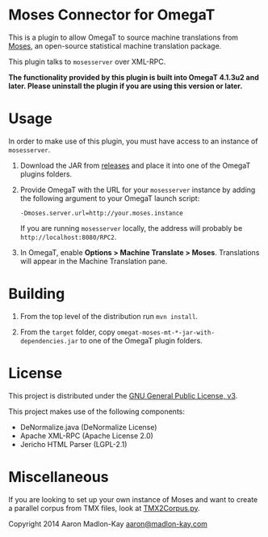 Moses Connector for OmegaT
==========================

This is a plugin to allow OmegaT to source machine translations from
[Moses](http://www.statmt.org/moses/), an open-source statistical machine
translation package.

This plugin talks to `mosesserver` over XML-RPC.

**The functionality provided by this plugin is built into OmegaT 4.1.3u2 and
later. Please uninstall the plugin if you are using this version or later.**


Usage
=====

In order to make use of this plugin, you must have access to an instance of
`mosesserver`.

1. Download the JAR from
   [releases](https://github.com/amake/omegat-moses-mt/releases) and place it
   into one of the OmegaT plugins folders.

2. Provide OmegaT with the URL for your `mosesserver` instance by adding the
   following argument to your OmegaT launch script:

   ```
   -Dmoses.server.url=http://your.moses.instance
   ```

   If you are running `mosesserver` locally, the address will probably be
   `http://localhost:8080/RPC2`.

3. In OmegaT, enable **Options > Machine Translate > Moses**. Translations will
   appear in the Machine Translation pane.


Building
========

1. From the top level of the distribution run `mvn install`.

2. From the `target` folder, copy `omegat-moses-mt-*-jar-with-dependencies.jar`
   to one of the OmegaT plugin folders.


License
=======

This project is distributed under the [GNU General Public License,
v3](http://www.gnu.org/licenses/gpl-3.0.html).

This project makes use of the following components:
- DeNormalize.java (DeNormalize License)
- Apache XML-RPC (Apache License 2.0)
- Jericho HTML Parser (LGPL-2.1)


Miscellaneous
=============

If you are looking to set up your own instance of Moses and want to create a
parallel corpus from TMX files, look at
[TMX2Corpus.py](https://gist.github.com/amake/9128457).


Copyright 2014 Aaron Madlon-Kay <aaron@madlon-kay.com>
